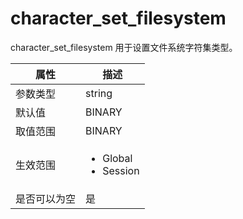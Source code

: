 character_set_filesystem 
=============================================

character_set_filesystem 用于设置文件系统字符集类型。


| **属性** |                                                   **描述**                                                   |
|--------|------------------------------------------------------------------------------------------------------------|
| 参数类型   | string                                                                                                     |
| 默认值    | BINARY                                                                                                     |
| 取值范围   | BINARY                                                                                                     |
| 生效范围   | <ul><li>Global</li><li>Session</li></ul>    |
| 是否可以为空 | 是                                                                                                          |


